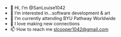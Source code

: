 - 👋 Hi, I’m @SanLouise1042
- 👀 I’m interested in...software development & art
- 🌱 I’m currently attending BYU Pathway Worldwide 
- 💞️ I love making new connections
- 📫 How to reach me slcooper1042@gmail.com

<!---
SanLouise1042/SanLouise1042 is a ✨ special ✨ repository because its `README.md` (this file) appears on your GitHub profile.
You can click the Preview link to take a look at your changes.
--->

